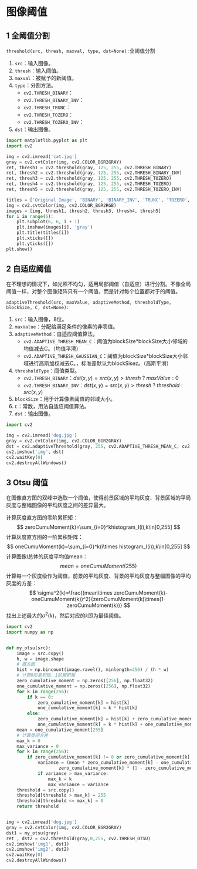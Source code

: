 # 图像阈值

## 1 全阈值分割

`threshold(src, thresh, maxval, type, dst=None):`全阈值分割

1. `src`：输入图像。
2. `thresh`：输入阈值。
3. `maxval`：被赋予的新阈值。
4. `type`：分割方法。
   - `cv2.THRESH_BINARY`：
   - `cv2.THRESH_BINARY_INV`：
   - `cv2.THRESH_TRUNC`：
   - `cv2.THRESH_TOZERO`：
   - `cv2.THRESH_TOZERO_INV`：
5. `dst`：输出图像。

```python
import matplotlib.pyplot as plt
import cv2

img = cv2.imread('cat.jpg')
gray = cv2.cvtColor(img, cv2.COLOR_BGR2GRAY)
ret, thresh1 = cv2.threshold(gray, 125, 255, cv2.THRESH_BINARY)
ret, thresh2 = cv2.threshold(gray, 125, 255, cv2.THRESH_BINARY_INV)
ret, thresh3 = cv2.threshold(gray, 125, 255, cv2.THRESH_TOZERO)
ret, thresh4 = cv2.threshold(gray, 125, 255, cv2.THRESH_TOZERO)
ret, thresh5 = cv2.threshold(gray, 125, 255, cv2.THRESH_TOZERO_INV)

titles = ['Original Image', 'BINARY', 'BINARY_INV', 'TRUNC', 'TOZERO', 'TOZERO_INV']
img = cv2.cvtColor(img, cv2.COLOR_BGR2RGB)
images = [img, thresh1, thresh2, thresh3, thresh4, thresh5]
for i in range(6):
    plt.subplot(6, 6, i + 1)
    plt.imshow(images[i], 'gray')
    plt.title(titles[i])
    plt.xticks([])
    plt.yticks([])
plt.show()
```

## 2 自适应阈值

在不理想的情况下，如光照不均匀，适用局部阈值（自适应）进行分割。不像全局阈值一样，对整个图像矩阵只有一个阈值，而是针对每个位置都对于的阈值。

`adaptiveThreshold(src, maxValue, adaptiveMethod, thresholdType, blockSize, C, dst=None):`

1. `src`：输入图像，8位。
2. `maxValue`：分配给满足条件的像素的非零值。
3. `adaptiveMethod`：自适应阈值算法。
   - `cv2.ADAPTIVE_THRESH_MEAN_C`：阈值为blockSize*blockSize大小邻域的均值减去C。（均值平滑）
   - `cv2.ADAPTIVE_THRESH_GAUSSIAN_C`：阈值为blockSize*blockSize大小邻域进行高斯加权减去C。，标准差默认为blockSisez。（高斯平滑）
4. `thresholdType`：阈值类型。
   - `cv2.THRESH_BINARY`：$dst(x,y)=src(x,y)>thresh\ ?\ maxValue:0$
   - `cv2.THRESH_BINARY_INV`：$dst(x,y)=src(x,y)>thresh\ ?\ threshold:src(x,y)$
5. `blockSize`：用于计算像素阈值的邻域大小。
6. `C`：常数，用法自适应阈值算法。
7. `dst`：输出图像。

```python
import cv2

img = cv2.imread('dog.jpg')
gray = cv2.cvtColor(img, cv2.COLOR_BGR2GRAY)
dst = cv2.adaptiveThreshold(gray, 255, cv2.ADAPTIVE_THRESH_MEAN_C, cv2.THRESH_BINARY, 5, 10)
cv2.imshow('img', dst)
cv2.waitKey(0)
cv2.destroyAllWindows()
```

## 3  Otsu 阈值

在图像直方图的双峰中选取一个阈值，使得前景区域的平均灰度、背景区域的平局灰度与整幅图像的平均灰度之间的差异最大。

计算灰度直方图的零阶累积矩：
$$
zeroCumuMoment(k)=\sum_{i=0}^khistogram_I(i),k\in[0,255]
$$
计算灰度直方图的一阶累积矩阵：
$$
oneCumuMoment(k)=\sum_{i=0}^k(i\times histogram_I(i)),k\in[0,255]
$$
计算图像$I$总体的灰度平均值mean：
$$
mean=oneCumuMoment(255)
$$
计算每一个灰度级作为阈值，前景的平均灰度、背景的平均灰度与整幅图像的平均灰度的方差：
$$
\sigma^2(k)=\frac{(mean\times zeroCumuMoment(k)-oneCumuMoment(k))^2}{zeroCumuMoment(k)\times(1-zeroCumuMoment(k))}
$$
找出上述最大的$\sigma^2(k)$，然后对应的$k$即为最佳阈值。

```python
import cv2
import numpy as np


def my_otsu(src):
    image = src.copy()
    h, w = image.shape
    # 直方图
    hist = np.bincount(image.ravel(), minlength=256) / (h * w)
    # 计算0阶累积矩，1阶累积矩
    zero_cumulative_moment = np.zeros([256], np.float32)
    one_cumulative_moment = np.zeros([256], np.float32)
    for k in range(256):
        if k == 0:
            zero_cumulative_moment[k] = hist[k]
            one_cumulative_moment[k] = k * hist[k]
        else:
            zero_cumulative_moment[k] = hist[k] + zero_cumulative_moment[k - 1]
            one_cumulative_moment[k] = k * hist[k] + one_cumulative_moment[k - 1]
    mean = one_cumulative_moment[255]
    # 计算类间方差
    max_k = 0
    max_variance = 0
    for k in range(256):
        if zero_cumulative_moment[k] != 0 or zero_cumulative_moment[k] != 1:
            variance = (mean * zero_cumulative_moment[k] - one_cumulative_moment[k]) ** 2 / (
                    zero_cumulative_moment[k] * (1 - zero_cumulative_moment[k]))
            if variance > max_variance:
                max_k = k
                max_variance = variance
    threshold = src.copy()
    threshold[threshold > max_k] = 255
    threshold[threshold <= max_k] = 0
    return threshold


img = cv2.imread('dog.jpg')
gray = cv2.cvtColor(img, cv2.COLOR_BGR2GRAY)
dst1 = my_otsu(gray)
ret , dst2 = cv2.threshold(gray,0,255, cv2.THRESH_OTSU)
cv2.imshow('img1', dst1)
cv2.imshow('img2', dst2)
cv2.waitKey(0)
cv2.destroyAllWindows()
```